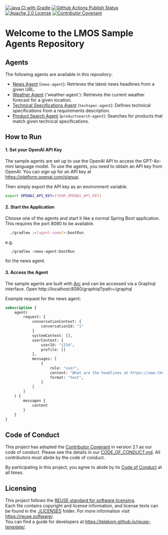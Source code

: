<!--
SPDX-FileCopyrightText: 2024 Deutsche Telekom AG

SPDX-License-Identifier: CC0-1.0    
-->

[![Java CI with Gradle](https://github.com/eclipse-lmos/lmos-sample-agents/actions/workflows/gradle.yml/badge.svg)](https://github.com/eclipse-lmos/lmos-sample-agents/actions/workflows/gradle.yml)
[![GitHub Actions Publish Status](https://github.com/eclipse-lmos/lmos-sample-agents/actions/workflows/gradle-publish.yml/badge.svg?branch=main)](https://github.com/eclipse-lmos/lmos-sample-agents/actions/workflows/gradle-publish.yml)
[![Apache 2.0 License](https://img.shields.io/badge/license-Apache%202.0-green.svg)](https://www.apache.org/licenses/LICENSE-2.0)
[![Contributor Covenant](https://img.shields.io/badge/Contributor%20Covenant-2.1-4baaaa.svg)](CODE_OF_CONDUCT.md)

# Welcome to the LMOS Sample Agents Repository

## Agents

The following agents are available in this repository:

- [News Agent](./news-agent) (`news-agent`): Retrieves the latest news headlines from a given URL.
- [Weather Agent](./weather-agent) ('weather-agent`): Retrieves the current weather forecast for a given location.
- [Technical Specifications Agent](./techspec-agent) (`techspec-agent`): Defines technical specifications from a requirements description.
- [Product Search Agent](./productsearch-agent) (`productsearch-agent`): Searches for products that match given technical specifications.

## How to Run

#### 1. Set your OpenAI API Key

The sample agents are set up to use the OpenAI API to access the GPT-4o-mini language model. To use the agents, you need to obtain an API key from OpenAI. You can sign up for an API key at https://platform.openai.com/signup.

Then simply export the API key as an environment variable.

```bash
export OPENAI_API_KEY=[YOUR_OPENAI_API_KEY]
```

#### 2. Start the Application

Choose one of the agents and start it like a normal Spring Boot application.
This requires the port 8080 to be available.

```bash
  ./gradlew :<[agent-name]>:bootRun
```
e.g.
```bash
  ./gradlew :news-agent:bootRun
```
for the news agent.

#### 3. Access the Agent

The sample agents are built with [Arc](https://eclipse-lmos.github.io/arc/) and can be accessed via a Graphiql interface.
Open http://localhost:8080/graphiql?path=/graphql

Example request for the news agent:

```graphql
subscription {
    agent(
        request: {
            conversationContext: {
                conversationId: "1"
            }
            systemContext: [],
            userContext: {
                userId: "1234",
                profile: []
            },
            messages: [
                {
                    role: "user",
                    content: "What are the headlines at https://www.theregister.com/ today?",
                    format: "text",
                }
            ]
        }
    ) {
        messages {
            content
        }
    }
}
```

## Code of Conduct

This project has adopted the [Contributor Covenant](https://www.contributor-covenant.org/) in version 2.1 as our code of conduct. Please see the details in our [CODE_OF_CONDUCT.md](CODE_OF_CONDUCT.md). All contributors must abide by the code of conduct.

By participating in this project, you agree to abide by its [Code of Conduct](./CODE_OF_CONDUCT.md) at all times.

## Licensing

This project follows the [REUSE standard for software licensing](https://reuse.software/).    
Each file contains copyright and license information, and license texts can be found in the [./LICENSES](./LICENSES) folder. For more information visit https://reuse.software/.    
You can find a guide for developers at https://telekom.github.io/reuse-template/.   